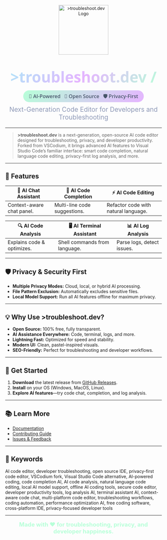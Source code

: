 <!--
For full visual effects, preview this README as HTML in your browser.
Open Sans font, pastel gradients, and blinking animation are included for local HTML or website use.
-->

<p align="center">
  <img src="https://avatars.githubusercontent.com/u/91797844?v=4" alt=">troubleshoot.dev Logo" width="160">
</p>

<h1 align="center">
  <span style="font-family:'Open Sans',sans-serif; font-weight:700; font-size:3rem; background:linear-gradient(135deg,#aee6f8,#e5b4ff,#b7ffd8); -webkit-background-clip:text; -webkit-text-fill-color:transparent;">
    &gt;troubleshoot.dev
    <span id="blinking-slash" style="color:#aee6f8;">/</span>
  </span>
</h1>

<p align="center">
  <span style="background: linear-gradient(135deg, #b7ffd8 0%, #e5b4ff 100%); color:#475569; font-family:'Open Sans',sans-serif; border-radius:20px; padding:8px 18px; font-weight:600; font-size:1rem;">
    🤖 AI-Powered &nbsp; 🚀 Open Source &nbsp; 🛡️ Privacy-First
  </span>
</p>

<p align="center" style="font-size:1.3rem; color:#8e99b7; margin-top: 10px;">
  Next-Generation Code Editor for Developers and Troubleshooting
</p>

---

> **>troubleshoot.dev** is a next-generation, open-source AI code editor designed for troubleshooting, privacy, and developer productivity.<br>
> Forked from VSCodium, it brings advanced AI features to Visual Studio Code’s familiar interface: smart code completion, natural language code editing, privacy-first log analysis, and more.

---

## 🌟 Features

| 💬 **AI Chat Assistant**     | 🚀 **AI Code Completion**         | ⚡ **AI Code Editing**            |
|-----------------------------|-----------------------------------|-----------------------------------|
| Context-aware chat panel.    | Multi-line code suggestions.      | Refactor code with natural language. |

| 🔍 **AI Code Analysis**      | 🖥️ **AI Terminal Assistant**      | 📊 **AI Log Analysis**            |
|-----------------------------|-----------------------------------|-----------------------------------|
| Explains code & optimizes.   | Shell commands from language.     | Parse logs, detect issues.         |

---

## 🛡️ Privacy & Security First

- **Multiple Privacy Modes:** Cloud, local, or hybrid AI processing.
- **File Pattern Exclusion:** Automatically excludes sensitive files.
- **Local Model Support:** Run all AI features offline for maximum privacy.

---

## 💡 Why Use >troubleshoot.dev?

- **Open Source:** 100% free, fully transparent.
- **AI Assistance Everywhere:** Code, terminal, logs, and more.
- **Lightning Fast:** Optimized for speed and stability.
- **Modern UI:** Clean, pastel-inspired visuals.  
- **SEO-Friendly:** Perfect for troubleshooting and developer workflows.

---

## 🚀 Get Started

1. **Download** the latest release from [GitHub Releases](https://github.com/troubleshoot-dev/troubleshoot-dev/releases).
2. **Install** on your OS (Windows, MacOS, Linux).
3. **Explore AI features**—try code chat, completion, and log analysis.

---

## 📚 Learn More

- [Documentation](https://github.com/troubleshoot-dev/troubleshoot-dev/wiki)
- [Contributing Guide](https://github.com/troubleshoot-dev/troubleshoot-dev/blob/master/CONTRIBUTING.md)
- [Issues & Feedback](https://github.com/troubleshoot-dev/troubleshoot-dev/issues)

---

## 🔎 Keywords

AI code editor, developer troubleshooting, open source IDE, privacy-first code editor, VSCodium fork, Visual Studio Code alternative, AI-powered coding, code completion AI, AI code analysis, natural language code editing, local AI model support, offline AI coding tools, secure code editor, developer productivity tools, log analysis AI, terminal assistant AI, context-aware code chat, multi-platform code editor, troubleshooting workflows, coding automation, performance optimization AI, free coding software, cross-platform IDE, privacy-focused developer tools

---

<p align="center" style="font-size:1.15rem; color:#b7ffd8;">
  <strong>Made with ❤️ for troubleshooting, privacy, and developer happiness.</strong>
</p>

<!--
Optional: For your website or local HTML preview, add this at the bottom to enable font and animation:
<link href="https://fonts.googleapis.com/css2?family=Open+Sans:wght@300;400;600;700&display=swap" rel="stylesheet">
<style>
  body { font-family: 'Open Sans',sans-serif; }
  #blinking-slash {
    animation: blink 1.2s infinite, colorShift 4s infinite;
  }
  @keyframes blink {
    0%, 50% { opacity: 1; }
    51%, 100% { opacity: 0; }
  }
  @keyframes colorShift {
    0% { color: #aee6f8; }
    25% { color: #e5b4ff; }
    50% { color: #b7ffd8; }
    75% { color: #ffd6e0; }
    100% { color: #aee6f8; }
  }
</style>
-->
